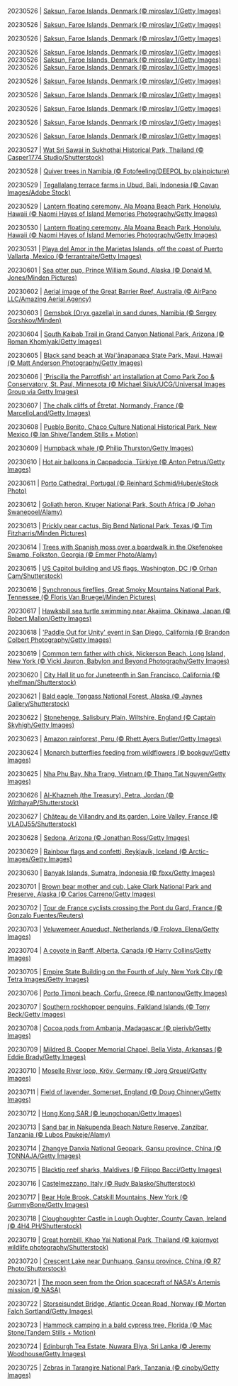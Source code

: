 
20230526 | [Saksun, Faroe Islands, Denmark (© miroslav_1/Getty Images)](https://www.bing.com/th?id=OHR.SaksunFaroe_EN-US3384967997_1920x1080.jpg&rf=LaDigue_1920x1080.jpg&pid=hp)

20230526 | [Saksun, Faroe Islands, Denmark (© miroslav_1/Getty Images)](https://www.bing.com/th?id=OHR.SaksunFaroe_EN-US3384967997_1920x1080.jpg&rf=LaDigue_1920x1080.jpg&pid=hp)

20230526 | [Saksun, Faroe Islands, Denmark (© miroslav_1/Getty Images)](https://www.bing.com/th?id=OHR.SaksunFaroe_EN-US3384967997_1920x1080.jpg&rf=LaDigue_1920x1080.jpg&pid=hp)

20230526 | [Saksun, Faroe Islands, Denmark (© miroslav_1/Getty Images)](https://www.bing.com/th?id=OHR.SaksunFaroe_EN-US3384967997_1920x1080.jpg&rf=LaDigue_1920x1080.jpg&pid=hp)
20230526 | [Saksun, Faroe Islands, Denmark (© miroslav_1/Getty Images)](https://www.bing.com/th?id=OHR.SaksunFaroe_EN-US3384967997_1920x1080.jpg&rf=LaDigue_1920x1080.jpg&pid=hp)
20230526 | [Saksun, Faroe Islands, Denmark (© miroslav_1/Getty Images)](https://www.bing.com/th?id=OHR.SaksunFaroe_EN-US3384967997_1920x1080.jpg&rf=LaDigue_1920x1080.jpg&pid=hp)

20230526 | [Saksun, Faroe Islands, Denmark (© miroslav_1/Getty Images)](https://www.bing.com/th?id=OHR.SaksunFaroe_EN-US3384967997_1920x1080.jpg&rf=LaDigue_1920x1080.jpg&pid=hp)

20230526 | [Saksun, Faroe Islands, Denmark (© miroslav_1/Getty Images)](https://www.bing.com/th?id=OHR.SaksunFaroe_EN-US3384967997_1920x1080.jpg&rf=LaDigue_1920x1080.jpg&pid=hp)

20230526 | [Saksun, Faroe Islands, Denmark (© miroslav_1/Getty Images)](https://www.bing.com/th?id=OHR.SaksunFaroe_EN-US3384967997_1920x1080.jpg&rf=LaDigue_1920x1080.jpg&pid=hp)

20230526 | [Saksun, Faroe Islands, Denmark (© miroslav_1/Getty Images)](https://www.bing.com/th?id=OHR.SaksunFaroe_EN-US3384967997_1920x1080.jpg&rf=LaDigue_1920x1080.jpg&pid=hp)

20230526 | [Saksun, Faroe Islands, Denmark (© miroslav_1/Getty Images)](https://www.bing.com/th?id=OHR.SaksunFaroe_EN-US3384967997_1920x1080.jpg&rf=LaDigue_1920x1080.jpg&pid=hp)

20230527 | [Wat Sri Sawai in Sukhothai Historical Park, Thailand (© Casper1774 Studio/Shutterstock)](https://www.bing.com/th?id=OHR.WatSriSawai_EN-US3779091241_1920x1080.jpg&rf=LaDigue_1920x1080.jpg&pid=hp)

20230528 | [Quiver trees in Namibia (© Fotofeeling/DEEPOL by plainpicture)](https://www.bing.com/th?id=OHR.AloeDichotomum_EN-US4149828212_1920x1080.jpg&rf=LaDigue_1920x1080.jpg&pid=hp)

20230529 | [Tegallalang terrace farms in Ubud, Bali, Indonesia (© Cavan Images/Adobe Stock)](https://www.bing.com/th?id=OHR.TegallalangTerrace_EN-US4296943902_1920x1080.jpg&rf=LaDigue_1920x1080.jpg&pid=hp)

20230529 | [Lantern floating ceremony, Ala Moana Beach Park, Honolulu, Hawaii (© Naomi Hayes of Island Memories Photography/Getty Images)](https://www.bing.com/th?id=OHR.LanternFloating_EN-US4433076187_1920x1080.jpg&rf=LaDigue_1920x1080.jpg&pid=hp)

20230530 | [Lantern floating ceremony, Ala Moana Beach Park, Honolulu, Hawaii (© Naomi Hayes of Island Memories Photography/Getty Images)](https://www.bing.com/th?id=OHR.LanternFloating_EN-US4433076187_1920x1080.jpg&rf=LaDigue_1920x1080.jpg&pid=hp)

20230531 | [Playa del Amor in the Marietas Islands, off the coast of Puerto Vallarta, Mexico (© ferrantraite/Getty Images)](https://www.bing.com/th?id=OHR.HiddenBeach_EN-US8990991711_1920x1080.jpg&rf=LaDigue_1920x1080.jpg&pid=hp)

20230601 | [Sea otter pup, Prince William Sound, Alaska (© Donald M. Jones/Minden Pictures)](https://www.bing.com/th?id=OHR.WorldOtterDay_EN-US4690332709_1920x1080.jpg&rf=LaDigue_1920x1080.jpg&pid=hp)

20230602 | [Aerial image of the Great Barrier Reef, Australia (© AirPano LLC/Amazing Aerial Agency)](https://www.bing.com/th?id=OHR.ReefAwareness_EN-US4807167780_1920x1080.jpg&rf=LaDigue_1920x1080.jpg&pid=hp)

20230603 | [Gemsbok (Oryx gazella) in sand dunes, Namibia (© Sergey Gorshkov/Minden)](https://www.bing.com/th?id=OHR.GemsbokNamibia_EN-US7844189674_1920x1080.jpg&rf=LaDigue_1920x1080.jpg&pid=hp)

20230604 | [South Kaibab Trail in Grand Canyon National Park, Arizona (© Roman Khomlyak/Getty Images)](https://www.bing.com/th?id=OHR.SouthKaibabTrail_EN-US7932080032_1920x1080.jpg&rf=LaDigue_1920x1080.jpg&pid=hp)

20230605 | [Black sand beach at Wai'ānapanapa State Park, Maui, Hawaii (© Matt Anderson Photography/Getty Images)](https://www.bing.com/th?id=OHR.MauiBeach_EN-US7999098369_1920x1080.jpg&rf=LaDigue_1920x1080.jpg&pid=hp)

20230606 | ['Priscilla the Parrotfish' art installation at Como Park Zoo & Conservatory, St. Paul, Minnesota (© Michael Siluk/UCG/Universal Images Group via Getty Images)](https://www.bing.com/th?id=OHR.PlasticParrotfish_EN-US8059787303_1920x1080.jpg&rf=LaDigue_1920x1080.jpg&pid=hp)

20230607 | [The chalk cliffs of Étretat, Normandy, France (© MarcelloLand/Getty Images)](https://www.bing.com/th?id=OHR.CliffsEtretat_EN-US8125687089_1920x1080.jpg&rf=LaDigue_1920x1080.jpg&pid=hp)

20230608 | [Pueblo Bonito, Chaco Culture National Historical Park, New Mexico (© Ian Shive/Tandem Stills + Motion)](https://www.bing.com/th?id=OHR.ChacoCulture_EN-US8179442556_1920x1080.jpg&rf=LaDigue_1920x1080.jpg&pid=hp)

20230609 | [Humpback whale (© Philip Thurston/Getty Images)](https://www.bing.com/th?id=OHR.PlayfulHumpback_EN-US8290961519_1920x1080.jpg&rf=LaDigue_1920x1080.jpg&pid=hp)

20230610 | [Hot air balloons in Cappadocia, Türkiye (© Anton Petrus/Getty Images)](https://www.bing.com/th?id=OHR.BalloonsTurkey_EN-US8385517143_1920x1080.jpg&rf=LaDigue_1920x1080.jpg&pid=hp)

20230611 | [Porto Cathedral, Portugal (© Reinhard Schmid/Huber/eStock Photo)](https://www.bing.com/th?id=OHR.PortugalDay_EN-US8470533567_1920x1080.jpg&rf=LaDigue_1920x1080.jpg&pid=hp)

20230612 | [Goliath heron, Kruger National Park, South Africa (© Johan Swanepoel/Alamy)](https://www.bing.com/th?id=OHR.GoliathHeron_EN-US5151186674_1920x1080.jpg&rf=LaDigue_1920x1080.jpg&pid=hp)

20230613 | [Prickly pear cactus, Big Bend National Park, Texas (© Tim Fitzharris/Minden Pictures)](https://www.bing.com/th?id=OHR.BigBendAnniv_EN-US8613000977_1920x1080.jpg&rf=LaDigue_1920x1080.jpg&pid=hp)

20230614 | [Trees with Spanish moss over a boardwalk in the Okefenokee Swamp, Folkston, Georgia (© Emmer Photo/Alamy)](https://www.bing.com/th?id=OHR.OkefenokeeSwamp_EN-US8688169198_1920x1080.jpg&rf=LaDigue_1920x1080.jpg&pid=hp)

20230615 | [US Capitol building and US flags, Washington, DC (© Orhan Cam/Shutterstock)](https://www.bing.com/th?id=OHR.FlagDayCapitol_EN-US8751000302_1920x1080.jpg&rf=LaDigue_1920x1080.jpg&pid=hp)

20230616 | [Synchronous fireflies, Great Smoky Mountains National Park, Tennessee (© Floris Van Bruegel/Minden Pictures)](https://www.bing.com/th?id=OHR.SmokyFireflies_EN-US8809086301_1920x1080.jpg&rf=LaDigue_1920x1080.jpg&pid=hp)

20230617 | [Hawksbill sea turtle swimming near Akajima, Okinawa, Japan (© Robert Mallon/Getty Images)](https://www.bing.com/th?id=OHR.HawksbillTurtle_EN-US0640232978_1920x1080.jpg&rf=LaDigue_1920x1080.jpg&pid=hp)

20230618 | ['Paddle Out for Unity' event in San Diego, California (© Brandon Colbert Photography/Getty Images)](https://www.bing.com/th?id=OHR.SurfSanDiego_EN-US0761983664_1920x1080.jpg&rf=LaDigue_1920x1080.jpg&pid=hp)

20230619 | [Common tern father with chick, Nickerson Beach, Long Island, New York (© Vicki Jauron, Babylon and Beyond Photography/Getty Images)](https://www.bing.com/th?id=OHR.TernFather_EN-US0899570111_1920x1080.jpg&rf=LaDigue_1920x1080.jpg&pid=hp)

20230620 | [City Hall lit up for Juneteenth in San Francisco, California (© yhelfman/Shutterstock)](https://www.bing.com/th?id=OHR.SanFranHall_EN-US0993956473_1920x1080.jpg&rf=LaDigue_1920x1080.jpg&pid=hp)

20230621 | [Bald eagle, Tongass National Forest, Alaska (© Jaynes Gallery/Shutterstock)](https://www.bing.com/th?id=OHR.EagleTree_EN-US8588984234_1920x1080.jpg&rf=LaDigue_1920x1080.jpg&pid=hp)

20230622 | [Stonehenge, Salisbury Plain, Wiltshire, England (© Captain Skyhigh/Getty Images)](https://www.bing.com/th?id=OHR.StonehengeSalisbury_EN-US1337618356_1920x1080.jpg&rf=LaDigue_1920x1080.jpg&pid=hp)

20230623 | [Amazon rainforest, Peru (© Rhett Ayers Butler/Getty Images)](https://www.bing.com/th?id=OHR.PeruAmazon_EN-US1428483038_1920x1080.jpg&rf=LaDigue_1920x1080.jpg&pid=hp)

20230624 | [Monarch butterflies feeding from wildflowers (© bookguy/Getty Images)](https://www.bing.com/th?id=OHR.PollinatorMonarch_EN-US1506878789_1920x1080.jpg&rf=LaDigue_1920x1080.jpg&pid=hp)

20230625 | [Nha Phu Bay, Nha Trang, Vietnam (© Thang Tat Nguyen/Getty Images)](https://www.bing.com/th?id=OHR.NhaTrang_EN-US1821500559_1920x1080.jpg&rf=LaDigue_1920x1080.jpg&pid=hp)

20230626 | [Al-Khazneh (the Treasury), Petra, Jordan (© WitthayaP/Shutterstock)](https://www.bing.com/th?id=OHR.PetraTreasury_EN-US1981994011_1920x1080.jpg&rf=LaDigue_1920x1080.jpg&pid=hp)

20230627 | [Château de Villandry and its garden, Loire Valley, France (© VLADJ55/Shutterstock)](https://www.bing.com/th?id=OHR.VillandryGarden_EN-US2096198100_1920x1080.jpg&rf=LaDigue_1920x1080.jpg&pid=hp)

20230628 | [Sedona, Arizona (© Jonathan Ross/Getty Images)](https://www.bing.com/th?id=OHR.SedonaSunset_EN-US2192383635_1920x1080.jpg&rf=LaDigue_1920x1080.jpg&pid=hp)

20230629 | [Rainbow flags and confetti, Reykjavík, Iceland (© Arctic-Images/Getty Images)](https://www.bing.com/th?id=OHR.PrideIceland_EN-US2263138010_1920x1080.jpg&rf=LaDigue_1920x1080.jpg&pid=hp)

20230630 | [Banyak Islands, Sumatra, Indonesia (© fbxx/Getty Images)](https://www.bing.com/th?id=OHR.BanyakIslands_EN-US2426505225_1920x1080.jpg&rf=LaDigue_1920x1080.jpg&pid=hp)

20230701 | [Brown bear mother and cub, Lake Clark National Park and Preserve, Alaska (© Carlos Carreno/Getty Images)](https://www.bing.com/th?id=OHR.ClamBears_EN-US1283973201_1920x1080.jpg&rf=LaDigue_1920x1080.jpg&pid=hp)

20230702 | [Tour de France cyclists crossing the Pont du Gard, France (© Gonzalo Fuentes/Reuters)](https://www.bing.com/th?id=OHR.PelotonPont_EN-US1487303209_1920x1080.jpg&rf=LaDigue_1920x1080.jpg&pid=hp)

20230703 | [Veluwemeer Aqueduct, Netherlands (© Frolova_Elena/Getty Images)](https://www.bing.com/th?id=OHR.HalfwayBoats_EN-US9913306071_1920x1080.jpg&rf=LaDigue_1920x1080.jpg&pid=hp)

20230704 | [A coyote in Banff, Alberta, Canada (© Harry Collins/Getty Images)](https://www.bing.com/th?id=OHR.CoyoteBanff_EN-US9716853560_1920x1080.jpg&rf=LaDigue_1920x1080.jpg&pid=hp)

20230705 | [Empire State Building on the Fourth of July, New York City (© Tetra Images/Getty Images)](https://www.bing.com/th?id=OHR.EmpireFourth_EN-US1852348146_1920x1080.jpg&rf=LaDigue_1920x1080.jpg&pid=hp)

20230706 | [Porto Timoni beach, Corfu, Greece (© nantonov/Getty Images)](https://www.bing.com/th?id=OHR.CorfuBeach_EN-US1955770867_1920x1080.jpg&rf=LaDigue_1920x1080.jpg&pid=hp)

20230707 | [Southern rockhopper penguins, Falkland Islands (© Tony Beck/Getty Images)](https://www.bing.com/th?id=OHR.KissingPenguins_EN-US9934274722_1920x1080.jpg&rf=LaDigue_1920x1080.jpg&pid=hp)

20230708 | [Cocoa pods from Ambanja, Madagascar (© pierivb/Getty Images)](https://www.bing.com/th?id=OHR.CocoaPods_EN-US2252740906_1920x1080.jpg&rf=LaDigue_1920x1080.jpg&pid=hp)

20230709 | [Mildred B. Cooper Memorial Chapel, Bella Vista, Arkansas (© Eddie Brady/Getty Images)](https://www.bing.com/th?id=OHR.CooperChapel_EN-US2412561000_1920x1080.jpg&rf=LaDigue_1920x1080.jpg&pid=hp)

20230710 | [Moselle River loop, Kröv, Germany (© Jorg Greuel/Getty Images)](https://www.bing.com/th?id=OHR.MoselleRiver_EN-US2499319157_1920x1080.jpg&rf=LaDigue_1920x1080.jpg&pid=hp)

20230711 | [Field of lavender, Somerset, England (© Doug Chinnery/Getty Images)](https://www.bing.com/th?id=OHR.SomersetLavender_EN-US0165780359_1920x1080.jpg&rf=LaDigue_1920x1080.jpg&pid=hp)

20230712 | [Hong Kong SAR (© leungchopan/Getty Images)](https://www.bing.com/th?id=OHR.WorldPopDay_EN-US3018429136_1920x1080.jpg&rf=LaDigue_1920x1080.jpg&pid=hp)

20230713 | [Sand bar in Nakupenda Beach Nature Reserve, Zanzibar, Tanzania  (© Lubos Paukeje/Alamy)](https://www.bing.com/th?id=OHR.NakupendaBeach_EN-US3130365422_1920x1080.jpg&rf=LaDigue_1920x1080.jpg&pid=hp)

20230714 | [Zhangye Danxia National Geopark, Gansu province, China (© TONNAJA/Getty Images)](https://www.bing.com/th?id=OHR.ZhangyeGeopark_EN-US3229882052_1920x1080.jpg&rf=LaDigue_1920x1080.jpg&pid=hp)

20230715 | [Blacktip reef sharks, Maldives (© Filippo Bacci/Getty Images)](https://www.bing.com/th?id=OHR.BlacktipSharks_EN-US9224288033_1920x1080.jpg&rf=LaDigue_1920x1080.jpg&pid=hp)

20230716 | [Castelmezzano, Italy (© Rudy Balasko/Shutterstock)](https://www.bing.com/th?id=OHR.CastelmazzanoSunrise_EN-US9968041695_1920x1080.jpg&rf=LaDigue_1920x1080.jpg&pid=hp)

20230717 | [Bear Hole Brook, Catskill Mountains, New York (© GummyBone/Getty Images)](https://www.bing.com/th?id=OHR.BearHoleBrook_EN-US0278547262_1920x1080.jpg&rf=LaDigue_1920x1080.jpg&pid=hp)

20230718 | [Cloughoughter Castle in Lough Oughter, County Cavan, Ireland (© 4H4 PH/Shutterstock)](https://www.bing.com/th?id=OHR.CavanCastle_EN-US0493721152_1920x1080.jpg&rf=LaDigue_1920x1080.jpg&pid=hp)

20230719 | [Great hornbill, Khao Yai National Park, Thailand (© kajornyot wildlife photography/Shutterstock)](https://www.bing.com/th?id=OHR.BucerosBicornis_EN-US0841652066_1920x1080.jpg&rf=LaDigue_1920x1080.jpg&pid=hp)

20230720 | [Crescent Lake near Dunhuang, Gansu province, China (© R7 Photo/Shutterstock)](https://www.bing.com/th?id=OHR.CrescentLake_EN-US1005101872_1920x1080.jpg&rf=LaDigue_1920x1080.jpg&pid=hp)

20230721 | [The moon seen from the Orion spacecraft of NASA's Artemis mission (© NASA)](https://www.bing.com/th?id=OHR.MoonDayArtemis_EN-US1226397186_1920x1080.jpg&rf=LaDigue_1920x1080.jpg&pid=hp)

20230722 | [Storseisundet Bridge, Atlantic Ocean Road, Norway (© Morten Falch Sortland/Getty Images)](https://www.bing.com/th?id=OHR.BridgeNorway_EN-US1530199433_1920x1080.jpg&rf=LaDigue_1920x1080.jpg&pid=hp)

20230723 | [Hammock camping in a bald cypress tree, Florida (© Mac Stone/Tandem Stills + Motion)](https://www.bing.com/th?id=OHR.HammockDay_EN-US1639653297_1920x1080.jpg&rf=LaDigue_1920x1080.jpg&pid=hp)

20230724 | [Edinburgh Tea Estate, Nuwara Eliya, Sri Lanka (© Jeremy Woodhouse/Getty Images)](https://www.bing.com/th?id=OHR.TeaEstate_EN-US1720005197_1920x1080.jpg&rf=LaDigue_1920x1080.jpg&pid=hp)

20230725 | [Zebras in Tarangire National Park, Tanzania (© cinoby/Getty Images)](https://www.bing.com/th?id=OHR.ZebraCousins_EN-US1951215229_1920x1080.jpg&rf=LaDigue_1920x1080.jpg&pid=hp)
